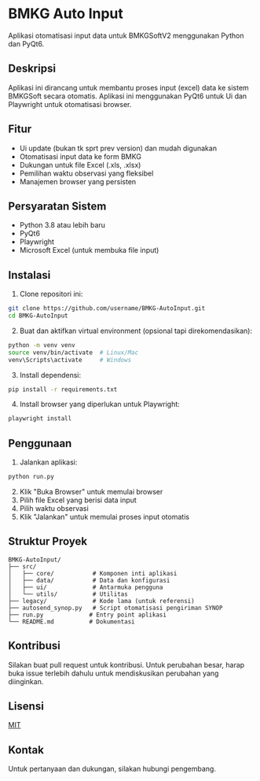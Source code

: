 # BMKG Auto Input

Aplikasi otomatisasi input data untuk BMKGSoftV2 menggunakan Python dan PyQt6.

## Deskripsi

Aplikasi ini dirancang untuk membantu proses input (excel) data ke sistem BMKGSoft secara otomatis. Aplikasi ini menggunakan PyQt6 untuk Ui dan Playwright untuk otomatisasi browser.

## Fitur

- Ui update (bukan tk sprt prev version) dan mudah digunakan
- Otomatisasi input data ke form BMKG
- Dukungan untuk file Excel (.xls, .xlsx)
- Pemilihan waktu observasi yang fleksibel
- Manajemen browser yang persisten

## Persyaratan Sistem

- Python 3.8 atau lebih baru
- PyQt6
- Playwright
- Microsoft Excel (untuk membuka file input)

## Instalasi

1. Clone repositori ini:
```bash
git clone https://github.com/username/BMKG-AutoInput.git
cd BMKG-AutoInput
```

2. Buat dan aktifkan virtual environment (opsional tapi direkomendasikan):
```bash
python -m venv venv
source venv/bin/activate  # Linux/Mac
venv\Scripts\activate     # Windows
```

3. Install dependensi:
```bash
pip install -r requirements.txt
```

4. Install browser yang diperlukan untuk Playwright:
```bash
playwright install
```

## Penggunaan

1. Jalankan aplikasi:
```bash
python run.py
```

2. Klik "Buka Browser" untuk memulai browser
3. Pilih file Excel yang berisi data input
4. Pilih waktu observasi
5. Klik "Jalankan" untuk memulai proses input otomatis

## Struktur Proyek

```
BMKG-AutoInput/
├── src/
│   ├── core/           # Komponen inti aplikasi
│   ├── data/           # Data dan konfigurasi
│   ├── ui/             # Antarmuka pengguna
│   └── utils/          # Utilitas
├── legacy/             # Kode lama (untuk referensi)
├── autosend_synop.py   # Script otomatisasi pengiriman SYNOP
├── run.py             # Entry point aplikasi
└── README.md          # Dokumentasi
```

## Kontribusi

Silakan buat pull request untuk kontribusi. Untuk perubahan besar, harap buka issue terlebih dahulu untuk mendiskusikan perubahan yang diinginkan.

## Lisensi

[MIT](https://choosealicense.com/licenses/mit/)

## Kontak

Untuk pertanyaan dan dukungan, silakan hubungi pengembang. 
